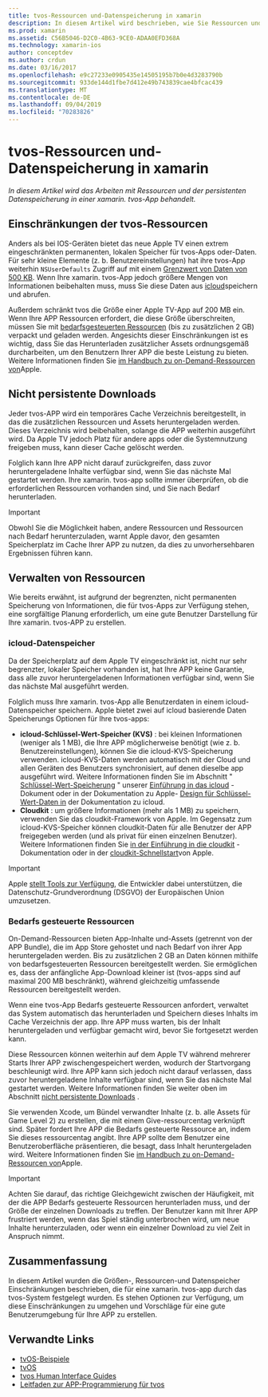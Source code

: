 ```yaml
---
title: tvos-Ressourcen und-Datenspeicherung in xamarin
description: In diesem Artikel wird beschrieben, wie Sie Ressourcen und persistente Datenspeicherung in einer mit xamarin erstellten tvos-App bearbeiten. Es werden icloud-Datenspeicherung und Bedarfs gesteuerte Ressourcen erläutert.
ms.prod: xamarin
ms.assetid: C56B5046-D2C0-4B63-9CE0-ADAA0EFD368A
ms.technology: xamarin-ios
author: conceptdev
ms.author: crdun
ms.date: 03/16/2017
ms.openlocfilehash: e9c27233e0905435e14505195b7b0e4d3283790b
ms.sourcegitcommit: 933de144d1fbe7d412e49b743839cae4bfcac439
ms.translationtype: MT
ms.contentlocale: de-DE
ms.lasthandoff: 09/04/2019
ms.locfileid: "70283826"
---
```

# <a name="tvos-resources-and-data-storage-in-xamarin"></a>tvos-Ressourcen und-Datenspeicherung in xamarin

_In diesem Artikel wird das Arbeiten mit Ressourcen und der persistenten Datenspeicherung in einer xamarin. tvos-App behandelt._

<a name="tvOS-Resource-Limitations" />

## <a name="tvos-resource-limitations"></a>Einschränkungen der tvos-Ressourcen

Anders als bei IOS-Geräten bietet das neue Apple TV einen extrem eingeschränkten permanenten, lokalen Speicher für tvos-Apps oder-Daten. Für sehr kleine Elemente (z. b. Benutzereinstellungen) hat ihre tvos-App weiterhin `NSUserDefaults` Zugriff auf mit einem [Grenzwert von Daten von 500 KB](https://forums.developer.apple.com/message/50696#50696). Wenn Ihre xamarin. tvos-App jedoch größere Mengen von Informationen beibehalten muss, muss Sie diese Daten aus [icloud](#iCloud-Data-Storage)speichern und abrufen.

Außerdem schränkt tvos die Größe einer Apple TV-App auf 200 MB ein. Wenn Ihre APP Ressourcen erfordert, die diese Größe überschreiten, müssen Sie mit [bedarfsgesteuerten Ressourcen](#On-Demand-Resources) (bis zu zusätzlichen 2 GB) verpackt und geladen werden. Angesichts dieser Einschränkungen ist es wichtig, dass Sie das Herunterladen zusätzlicher Assets ordnungsgemäß durcharbeiten, um den Benutzern Ihrer APP die beste Leistung zu bieten. Weitere Informationen finden Sie [im Handbuch zu on-Demand-Ressourcen von](https://developer.apple.com/library/prerelease/tvos/documentation/FileManagement/Conceptual/On_Demand_Resources_Guide/index.html#//apple_ref/doc/uid/TP40015083)Apple.

<a name="Non-Persistent-Downloads" />

## <a name="non-persistent-downloads"></a>Nicht persistente Downloads

Jeder tvos-APP wird ein temporäres Cache Verzeichnis bereitgestellt, in das die zusätzlichen Ressourcen und Assets heruntergeladen werden. Dieses Verzeichnis wird beibehalten, solange die APP weiterhin ausgeführt wird. Da Apple TV jedoch Platz für andere apps oder die Systemnutzung freigeben muss, kann dieser Cache gelöscht werden.

Folglich kann Ihre APP nicht darauf zurückgreifen, dass zuvor heruntergeladene Inhalte verfügbar sind, wenn Sie das nächste Mal gestartet werden. Ihre xamarin. tvos-app sollte immer überprüfen, ob die erforderlichen Ressourcen vorhanden sind, und Sie nach Bedarf herunterladen.

> [!IMPORTANT]
> Obwohl Sie die Möglichkeit haben, andere Ressourcen und Ressourcen nach Bedarf herunterzuladen, warnt Apple davor, den gesamten Speicherplatz im Cache Ihrer APP zu nutzen, da dies zu unvorhersehbaren Ergebnissen führen kann.




<a name="Managing-Resources" />

## <a name="managing-resources"></a>Verwalten von Ressourcen

Wie bereits erwähnt, ist aufgrund der begrenzten, nicht permanenten Speicherung von Informationen, die für tvos-Apps zur Verfügung stehen, eine sorgfältige Planung erforderlich, um eine gute Benutzer Darstellung für Ihre xamarin. tvos-APP zu erstellen.

<a name="iCloud-Data-Storage" />

### <a name="icloud-data-storage"></a>icloud-Datenspeicher

Da der Speicherplatz auf dem Apple TV eingeschränkt ist, nicht nur sehr begrenzter, lokaler Speicher vorhanden ist, hat Ihre APP keine Garantie, dass alle zuvor heruntergeladenen Informationen verfügbar sind, wenn Sie das nächste Mal ausgeführt werden.

Folglich muss Ihre xamarin. tvos-App alle Benutzerdaten in einem icloud-Datenspeicher speichern. Apple bietet zwei auf icloud basierende Daten Speicherungs Optionen für Ihre tvos-apps:

- **icloud-Schlüssel-Wert-Speicher (KVS)** : bei kleinen Informationen (weniger als 1 MB), die Ihre APP möglicherweise benötigt (wie z. b. Benutzereinstellungen), können Sie die icloud-KVS-Speicherung verwenden. icloud-KVS-Daten werden automatisch mit der Cloud und allen Geräten des Benutzers synchronisiert, auf denen dieselbe app ausgeführt wird. Weitere Informationen finden Sie im Abschnitt " [Schlüssel-Wert-Speicherung](~/ios/data-cloud/introduction-to-icloud.md) " unserer [Einführung in das icloud](~/ios/data-cloud/introduction-to-icloud.md) -Dokument oder in der Dokumentation zu Apple- [Design für Schlüssel-Wert-Daten in](https://developer.apple.com/library/prerelease/tvos/documentation/General/Conceptual/iCloudDesignGuide/Chapters/DesigningForKey-ValueDataIniCloud.html#//apple_ref/doc/uid/TP40012094-CH7) der Dokumentation zu icloud.
- **Cloudkit** : um größere Informationen (mehr als 1 MB) zu speichern, verwenden Sie das cloudkit-Framework von Apple. Im Gegensatz zum icloud-KVS-Speicher können cloudkit-Daten für alle Benutzer der APP freigegeben werden (und als privat für einen einzelnen Benutzer). Weitere Informationen finden Sie [in der Einführung in die cloudkit](~/ios/data-cloud/intro-to-cloudkit.md) -Dokumentation oder in der [cloudkit-Schnellstart](https://developer.apple.com/library/prerelease/tvos/documentation/DataManagement/Conceptual/CloudKitQuickStart/Introduction/Introduction.html#//apple_ref/doc/uid/TP40014987)von Apple.

> [!IMPORTANT]
> Apple [stellt Tools zur Verfügung](https://developer.apple.com/support/allowing-users-to-manage-data/), die Entwickler dabei unterstützen, die Datenschutz-Grundverordnung (DSGVO) der Europäischen Union umzusetzen.

<a name="On-Demand-Resources" />

### <a name="on-demand-resources"></a>Bedarfs gesteuerte Ressourcen

On-Demand-Ressourcen bieten App-Inhalte und-Assets (getrennt von der APP Bundle), die im App Store gehostet und nach Bedarf von ihrer App heruntergeladen werden. Bis zu zusätzlichen 2 GB an Daten können mithilfe von bedarfsgesteuerten Ressourcen bereitgestellt werden. Sie ermöglichen es, dass der anfängliche App-Download kleiner ist (tvos-apps sind auf maximal 200 MB beschränkt), während gleichzeitig umfassende Ressourcen bereitgestellt werden.

Wenn eine tvos-App Bedarfs gesteuerte Ressourcen anfordert, verwaltet das System automatisch das herunterladen und Speichern dieses Inhalts im Cache Verzeichnis der app. Ihre APP muss warten, bis der Inhalt heruntergeladen und verfügbar gemacht wird, bevor Sie fortgesetzt werden kann.

Diese Ressourcen können weiterhin auf dem Apple TV während mehrerer Starts Ihrer APP zwischengespeichert werden, wodurch der Startvorgang beschleunigt wird. Ihre APP kann sich jedoch nicht darauf verlassen, dass zuvor heruntergeladene Inhalte verfügbar sind, wenn Sie das nächste Mal gestartet werden. Weitere Informationen finden Sie weiter oben im Abschnitt [nicht persistente Downloads](#Non-Persistent-Downloads) .

Sie verwenden Xcode, um Bündel verwandter Inhalte (z. b. alle Assets für Game Level 2) zu erstellen, die mit einem Give-ressourcentag verknüpft sind. Später fordert Ihre APP die Bedarfs gesteuerte Ressource an, indem Sie dieses ressourcentag angibt. Ihre APP sollte dem Benutzer eine Benutzeroberfläche präsentieren, die besagt, dass Inhalt heruntergeladen wird. Weitere Informationen finden Sie [im Handbuch zu on-Demand-Ressourcen von](https://developer.apple.com/library/prerelease/tvos/documentation/FileManagement/Conceptual/On_Demand_Resources_Guide/index.html#//apple_ref/doc/uid/TP40015083)Apple.

> [!IMPORTANT]
> Achten Sie darauf, das richtige Gleichgewicht zwischen der Häufigkeit, mit der die APP Bedarfs gesteuerte Ressourcen herunterladen muss, und der Größe der einzelnen Downloads zu treffen. Der Benutzer kann mit Ihrer APP frustriert werden, wenn das Spiel ständig unterbrochen wird, um neue Inhalte herunterzuladen, oder wenn ein einzelner Download zu viel Zeit in Anspruch nimmt.




<a name="Summary" />

## <a name="summary"></a>Zusammenfassung

In diesem Artikel wurden die Größen-, Ressourcen-und Datenspeicher Einschränkungen beschrieben, die für eine xamarin. tvos-app durch das tvos-System festgelegt wurden. Es stehen Optionen zur Verfügung, um diese Einschränkungen zu umgehen und Vorschläge für eine gute Benutzerumgebung für Ihre APP zu erstellen.



## <a name="related-links"></a>Verwandte Links

- [tvOS-Beispiele](https://docs.microsoft.com/samples/browse/?products=xamarin&term=Xamarin.iOS+tvOS)
- [tvOS](https://developer.apple.com/tvos/)
- [tvos Human Interface Guides](https://developer.apple.com/tvos/human-interface-guidelines/)
- [Leitfaden zur APP-Programmierung für tvos](https://developer.apple.com/library/prerelease/tvos/documentation/General/Conceptual/AppleTV_PG/)
